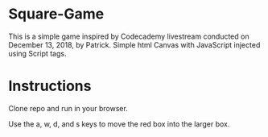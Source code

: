 # Square-Game
This is a simple game inspired by Codecademy livestream conducted on December 13, 2018, by Patrick.
Simple html Canvas with JavaScript injected using Script tags. 


# Instructions
Clone repo and run in your browser. 

Use the a, w, d, and s keys to move the red box into the larger box.  